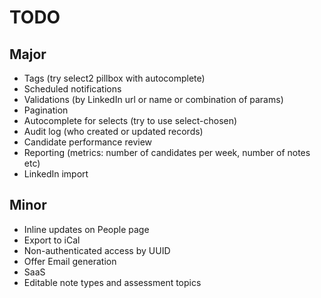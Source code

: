 # TODO

## Major

* Tags (try select2 pillbox with autocomplete)
* Scheduled notifications
* Validations (by LinkedIn url or name or combination of params)
* Pagination
* Autocomplete for selects (try to use select-chosen)
* Audit log (who created or updated records)
* Candidate performance review
* Reporting (metrics: number of candidates per week, number of notes etc)
* LinkedIn import

## Minor

* Inline updates on People page
* Export to iCal
* Non-authenticated access by UUID
* Offer Email generation
* SaaS
* Editable note types and assessment topics
